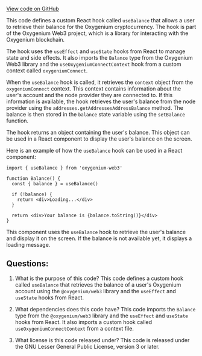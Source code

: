 [View code on GitHub](https://github.com/oxygenium/oxygenium-web3/packages/web3-react/src/hooks/useBalance.tsx)

This code defines a custom React hook called `useBalance` that allows a user to retrieve their balance for the Oxygenium cryptocurrency. The hook is part of the Oxygenium Web3 project, which is a library for interacting with the Oxygenium blockchain.

The hook uses the `useEffect` and `useState` hooks from React to manage state and side effects. It also imports the `Balance` type from the Oxygenium Web3 library and the `useOxygeniumConnectContext` hook from a custom context called `oxygeniumConnect`.

When the `useBalance` hook is called, it retrieves the `context` object from the `oxygeniumConnect` context. This context contains information about the user's account and the node provider they are connected to. If this information is available, the hook retrieves the user's balance from the node provider using the `addresses.getAddressesAddressBalance` method. The balance is then stored in the `balance` state variable using the `setBalance` function.

The hook returns an object containing the user's balance. This object can be used in a React component to display the user's balance on the screen.

Here is an example of how the `useBalance` hook can be used in a React component:

```
import { useBalance } from 'oxygenium-web3'

function Balance() {
  const { balance } = useBalance()

  if (!balance) {
    return <div>Loading...</div>
  }

  return <div>Your balance is {balance.toString()}</div>
}
```

This component uses the `useBalance` hook to retrieve the user's balance and display it on the screen. If the balance is not available yet, it displays a loading message.
## Questions: 
 1. What is the purpose of this code?
   This code defines a custom hook called `useBalance` that retrieves the balance of a user's Oxygenium account using the `@oxygenium/web3` library and the `useEffect` and `useState` hooks from React.

2. What dependencies does this code have?
   This code imports the `Balance` type from the `@oxygenium/web3` library and the `useEffect` and `useState` hooks from React. It also imports a custom hook called `useOxygeniumConnectContext` from a context file.

3. What license is this code released under?
   This code is released under the GNU Lesser General Public License, version 3 or later.